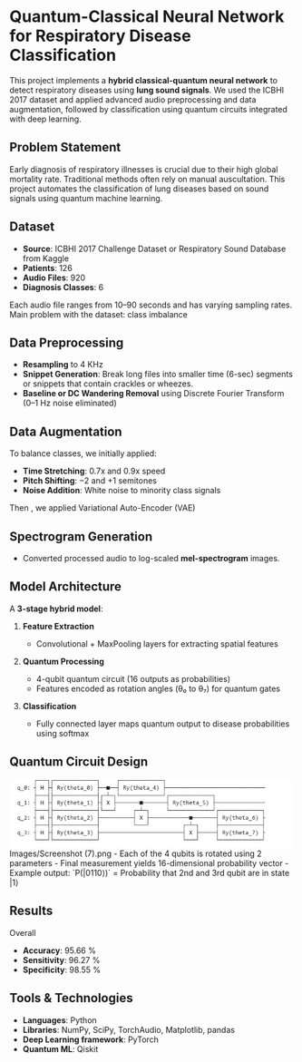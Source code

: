 

# Quantum-Classical Neural Network for Respiratory Disease Classification

This project implements a **hybrid classical-quantum neural network** to detect respiratory diseases using **lung sound signals**. We used the ICBHI 2017 dataset and applied advanced audio preprocessing and data augmentation, followed by classification using quantum circuits integrated with deep learning.

## Problem Statement

Early diagnosis of respiratory illnesses is crucial due to their high global mortality rate. Traditional methods often rely on manual auscultation. This project automates the classification of lung diseases based on sound signals using quantum machine learning.

## Dataset

- **Source**: ICBHI 2017 Challenge Dataset or Respiratory Sound Database from Kaggle  
- **Patients**: 126  
- **Audio Files**: 920 
- **Diagnosis Classes**: 6 

Each audio file ranges from 10–90 seconds and has varying sampling rates.
Main problem with the dataset: class imbalance 

## Data Preprocessing

- **Resampling** to 4 KHz
- **Snippet Generation**: Break long files into smaller time (6-sec) segments or snippets that contain crackles or wheezes.
- **Baseline or DC Wandering Removal** using Discrete Fourier Transform (0–1 Hz noise eliminated)


## Data Augmentation

To balance classes, we initially applied:
- **Time Stretching**: 0.7x and 0.9x speed
- **Pitch Shifting**: −2 and +1 semitones
- **Noise Addition**: White noise to minority class signals

Then , we applied Variational Auto-Encoder (VAE)
  

## Spectrogram Generation

- Converted processed audio to log-scaled **mel-spectrogram** images.


## Model Architecture

A **3-stage hybrid model**:

1. **Feature Extraction**  
   - Convolutional + MaxPooling layers for extracting spatial features

2. **Quantum Processing**  
   - 4-qubit quantum circuit (16 outputs as probabilities)  
   - Features encoded as rotation angles (θ₀ to θ₇) for quantum gates

3. **Classification**  
   - Fully connected layer maps quantum output to disease probabilities using softmax

## Quantum Circuit Design

<img src="./Images/Screenshot (7).png" alt="Alt text" width="500"/>
Images/Screenshot (7).png
- Each of the 4 qubits is rotated using 2 parameters
- Final measurement yields 16-dimensional probability vector
- Example output: `P(|0110⟩)` = Probability that 2nd and 3rd qubit are in state |1⟩

## Results
   Overall 
- **Accuracy**: 95.66 %  
- **Sensitivity**:  96.27 %
- **Specificity**: 98.55 %

  
## Tools & Technologies

- **Languages**: Python  
- **Libraries**: NumPy, SciPy, TorchAudio, Matplotlib, pandas
- **Deep Learning framework**: PyTorch  
- **Quantum ML**: Qiskit





